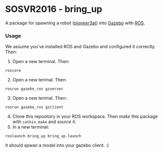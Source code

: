 # SOSVR2016 - bring_up
A package for spawning a robot ([pioneer3at](https://github.com/nkoenig/pioneer3at_demo)) into [Gazebo](http://gazebosim.org) with [ROS](http://www.ros.org).
### Usage
We assume you've installed ROS and Gazebo and configured it correctly. Then:
1. Open a new terminal. Then:
```
roscore
```
2. Open a new terimal. Then:

```
rosrun gazebo_ros gzserver
``` 
3. Open a new terimal. Then:

```
rosrun gazebo_ros gzclient
``` 
4. Clone this repository in your ROS workspace. Then *make* this package with `catkin_make` and *source* it.
5. In a new terminal:
```
roslaunch bring_up bring_up.launch
```
It should spwan a model into your gazebo client. :)
